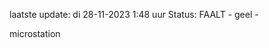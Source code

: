laatste update: 
di 28-11-2023  1:48   uur 
Status: FAALT - geel - 
<div class="service Y">microstation</div>